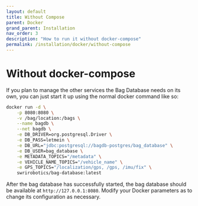 ```yaml
---
layout: default
title: Without Compose
parent: Docker
grand_parent: Installation
nav_order: 3
description: "How to run it without docker-compose"
permalink: /installation/docker/without-compose
---
```


# Without docker-compose

If you plan to manage the other services the Bag Database needs on its own, you
can just start it up using the normal docker command like so:

```bash
docker run -d \
    -p 8080:8080 \
    -v /bag/location:/bags \
    --name bagdb \
    --net bagdb \
    -e DB_DRIVER=org.postgresql.Driver \
    -e DB_PASS=letmein \
    -e DB_URL="jdbc:postgresql://bagdb-postgres/bag_database" \
    -e DB_USER=bag_database \
    -e METADATA_TOPICS="/metadata" \
    -e VEHICLE_NAME_TOPICS="/vehicle_name" \
    -e GPS_TOPICS="/localization/gps, /gps, /imu/fix" \
    swrirobotics/bag-database:latest
```

After the bag database has successfully started, the bag database should be
available at `http://127.0.0.1:8080`.  Modify your Docker parameters as to change its
configuration as necessary.
